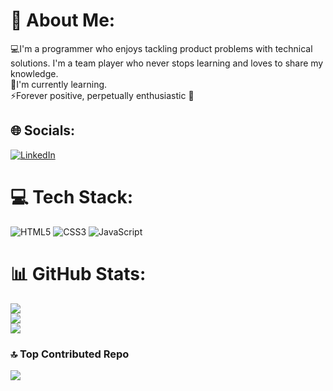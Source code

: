 # 💫 About Me:
💻I'm a programmer who enjoys tackling product problems with technical solutions. I'm a team player who never stops learning and loves to share my knowledge.<br>🌱I'm currently learning.<br>⚡Forever positive, perpetually enthusiastic 🚀<br>


## 🌐 Socials:
[![LinkedIn](https://img.shields.io/badge/LinkedIn-%230077B5.svg?logo=linkedin&logoColor=white)](https://www.linkedin.com/in/bar%C4%B1%C5%9F-petek-57a26b242/) 

# 💻 Tech Stack:
![HTML5](https://img.shields.io/badge/html5-%23E34F26.svg?style=for-the-badge&logo=html5&logoColor=white) ![CSS3](https://img.shields.io/badge/css3-%231572B6.svg?style=for-the-badge&logo=css3&logoColor=white) ![JavaScript](https://img.shields.io/badge/javascript-%23323330.svg?style=for-the-badge&logo=javascript&logoColor=%23F7DF1E)
# 📊 GitHub Stats:
![](https://github-readme-stats.vercel.app/api?username=barispetek&theme=dark&hide_border=false&include_all_commits=false&count_private=false)<br/>
![](https://github-readme-streak-stats.herokuapp.com/?user=barispetek&theme=dark&hide_border=false)<br/>
![](https://github-readme-stats.vercel.app/api/top-langs/?username=barispetek&theme=dark&hide_border=false&include_all_commits=false&count_private=false&layout=compact)

### 🔝 Top Contributed Repo
![](https://github-contributor-stats.vercel.app/api?username=barispetek&limit=5&theme=dark&combine_all_yearly_contributions=true)


